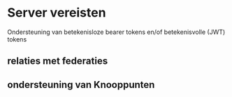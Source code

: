# Server vereisten
Ondersteuning van betekenisloze bearer tokens en/of betekenisvolle (JWT) tokens
## relaties met federaties

## ondersteuning van Knooppunten